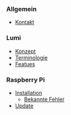 ### Allgemein

* [Kontakt](CONTACT.md)

<!-- ### Erste Schritte -->

<!-- ### Theorie

* [Konzept](theory/conecept.md)
* [Anwendungsszenarien](theory/use-cases.md)
  * [Test](theory/test.md)
  * [Differenzierung](theory/differenzierung.md) -->

### Lumi

* [Konzept](lumi/CONCEPT.md)
* [Terminologie](lumi/TERMINOLOGY.md)
* [Featues](lumi/FEATURES.md)

### Raspberry Pi

* [Installation](install/README.md)
  * [Bekannte Fehler](install/TROUBLE.md)
* [Update](install/UPDATE.md)
